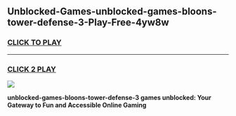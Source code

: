 
## Unblocked-Games-unblocked-games-bloons-tower-defense-3-Play-Free-4yw8w
<h3>
<a href="https://premium76.site?title=unblocked-games-bloons-tower-defense-3&ref=17A">CLICK TO PLAY</a></h3>
<hr>

<h3>
<a href="https://premium76.site?title=unblocked-games-bloons-tower-defense-3&ref=17A">CLICK 2 PLAY</a>
  
</h3>

<a href="https://premium76.site?title=unblocked-games-bloons-tower-defense-3&ref=17A"><img src="https://clearcache.store/games.png"></a>


**unblocked-games-bloons-tower-defense-3 games unblocked: Your Gateway to Fun and Accessible Online Gaming**
